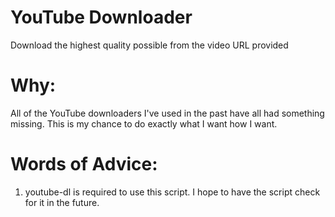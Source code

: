 YouTube Downloader
======
Download the highest quality possible from the video URL provided

Why:
====

All of the YouTube downloaders I've used in the past have all had something missing. This is my chance to do exactly what I want how I want.

Words of Advice:
================
1. youtube-dl is required to use this script. I hope to have the script check for it in the future.